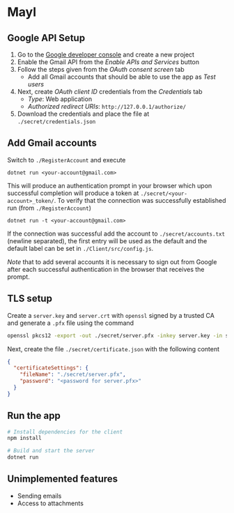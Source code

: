 # Mayl

## Google API Setup
1. Go to the [Google developer console](https://console.cloud.google.com/apis) and create a new project
2. Enable the Gmail API from the *Enable APIs and Services* button
3. Follow the steps given from the *OAuth consent screen* tab
	- Add all Gmail accounts that should be able to use the app as *Test users*
4. Next, create *OAuth client ID* credentials from the *Credentials* tab
	- *Type*: Web application
	- *Authorized redirect URIs*: `http://127.0.0.1/authorize/`
5. Download the credentials and place the file at `./secret/credentials.json`

## Add Gmail accounts
Switch to `./RegisterAccount` and execute 
```
dotnet run <your-account@gmail.com> 
```
This will produce an authentication prompt in your browser which upon successful completion will produce a token at `./secret/<your-account>_token/`. To verify that the connection was successfully established run (from `./RegisterAccount`)
```
dotnet run -t <your-account@gmail.com> 
```
If the connection was successful add the account to `./secret/accounts.txt` (newline separated), the first entry will be used as the default and the default label can be set in `./Client/src/config.js`.

*Note* that to add several accounts it is necessary to sign out from Google after each successful authentication in the browser that receives the prompt.

## TLS setup
Create a `server.key` and `server.crt` with `openssl` signed by a trusted CA and generate a `.pfx` file using the command
```bash
openssl pkcs12 -export -out ./secret/server.pfx -inkey server.key -in server.crt
```
Next, create the file `./secret/certificate.json` with the following content
```json
{
  "certificateSettings": {
    "fileName": "./secret/server.pfx",
    "password": "<password for server.pfx>"
  }
}
```

## Run the app
```bash
# Install dependencies for the client
npm install

# Build and start the server
dotnet run
```

## Unimplemented features
* Sending emails
* Access to attachments
